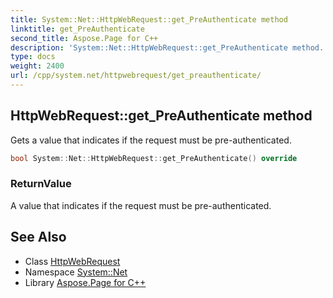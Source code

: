 ```yaml
---
title: System::Net::HttpWebRequest::get_PreAuthenticate method
linktitle: get_PreAuthenticate
second_title: Aspose.Page for C++
description: 'System::Net::HttpWebRequest::get_PreAuthenticate method. Gets a value that indicates if the request must be pre-authenticated in C++.'
type: docs
weight: 2400
url: /cpp/system.net/httpwebrequest/get_preauthenticate/
---
```

## HttpWebRequest::get_PreAuthenticate method


Gets a value that indicates if the request must be pre-authenticated.

```cpp
bool System::Net::HttpWebRequest::get_PreAuthenticate() override
```


### ReturnValue

A value that indicates if the request must be pre-authenticated.

## See Also

* Class [HttpWebRequest](../)
* Namespace [System::Net](../../)
* Library [Aspose.Page for C++](../../../)

